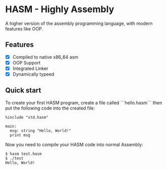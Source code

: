 # HASM - Highly Assembly

A higher version of the assembly programming language, with modern
features like OOP.

## Features
- [x] Compiled to native x86_64 asm
- [x] OOP Support
- [x] Integrated Linker
- [x] Dynamically typeed

## Quick start
To create your first HASM program, create a file called ´´´hello.hasm´´´
then put the following code into the created file:

```assembly
%include "std.hasm"

main:
  msg: string "Hello, World!"
  print msg

```

Now you need to compile your HASM code into normal Assembly:

```console
$ hasm test.hasm
$ ./test
Hello, World!
```
